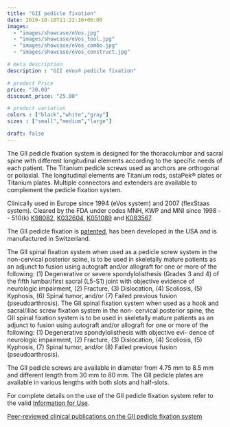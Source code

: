 ```yaml
---
title: "GII pedicle fixation"
date: 2019-10-10T11:22:16+06:00
images: 
  - "images/showcase/eVos.jpg"
  - "images/showcase/eVos_tool.jpg"
  - "images/showcase/eVos_combo.jpg"
  - "images/showcase/eVos_construct.jpg"

# meta description
description : "GII eVos® pedicle fixation"

# product Price
price: "30.00"
discount_price: "25.00"

# product variation
colors : ["black","white","gray"]
sizes : ["small","medium","large"]

draft: false
---
```


The GII pedicle fixation system is designed for the thoracolumbar and sacral spine with different longitudinal elements according to the specific needs of each patient. 
The Titanium pedicle screws used as anchors are orthogonal or poliaxial. 
The longitudinal elements are Titanium rods, ostaPek® plates or Titanium plates. Multiple connectors and extenders are available to complement the pedicle fixation system.

Clinically used in Europe since 1994 (eVos system) and 2007 (flexStaas system). 
Cleared by the FDA under codes MNH, KWP and MNI since 1998 -- 510(k) [K98082](https://www.accessdata.fda.gov/cdrh_docs/pdf/K980852.pdf), [K032604](https://www.accessdata.fda.gov/cdrh_docs/pdf3/K032604.pdf), [K051089](https://www.accessdata.fda.gov/cdrh_docs/pdf5/K051089.pdf) and [K083567](https://www.accessdata.fda.gov/cdrh_docs/pdf8/K083567.pdf).

The GII pedicle fixation is [patented](https://spinenuances.com/download/patents), has been developed in the USA and is manufactured in Switzerland.

The GII spinal fixation system when used as a pedicle screw system in the non-cervical posterior spine,  is to be used in skeletally mature patients as an adjunct to fusion using autograft and/or allograft for one or more of the following:
(1) Degenerative or severe spondylolisthesis (Grades 3 and 4) of the fifth lumbar/first sacral (L5-S1) joint with objective evidence of neurologic impairment,
(2) Fracture,
(3) Dislocation,
(4) Scoliosis,
(5) Kyphosis,
(6) Spinal tumor, and/or
(7) Failed previous fusion (pseudoarthrosis).
The GII spinal fixation system when used as a hook and sacral/iliac screw fixation system in the non- cervical posterior spine, the GII spinal fixation system is to be used in skeletally mature patients as an adjunct to fusion using autograft and/or allograft for one or more of the following:
(1) Degenerative spondylolisthesis with objective evi- dence of neurologic impairment,
(2) Fracture,
(3) Dislocation,
(4) Scoliosis,
(5) Kyphosis,
(7) Spinal tumor, and/or
(8) Failed previous fusion (pseudoarthrosis).

The GII pedicle screws are available in diameter from 4.75 mm to 8.5 mm and different length from 30 mm to 80 mm. The GII pedicle plates are available in various lengths with both slots and half-slots.

For complete details on the use of the GII pedicle fixation system refer to the valid  [Information for Use](https://saps2412.github.io/IFUs/US_GII_spinal_fixation_system_IFU_2020-05.pdf).

[Peer-reviewed clinical publications on the GII pedicle fixation system](https://spinenuances.com/download/publications)
